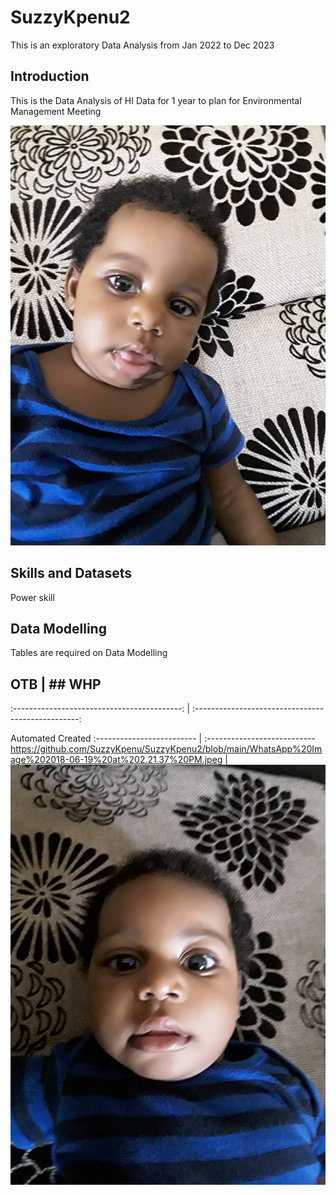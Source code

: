 # SuzzyKpenu2
This is an exploratory Data Analysis from Jan 2022 to Dec 2023

## Introduction

This is the Data Analysis of HI Data for 1 year to plan for Environmental Management Meeting

![](https://github.com/SuzzyKpenu/SuzzyKpenu2/blob/main/WhatsApp%20Image%202018-06-19%20at%202.21.37%20PM.jpeg)

## Skills and Datasets
Power skill

## Data Modelling
Tables are required on Data Modelling

## OTB                                       |     ## WHP 
:------------------------------------------: | :-------------------------------------------------:

Automated                                                                                                                                      Created
:-------------------------                                                                                              |                     :--------------------------- ![]()https://github.com/SuzzyKpenu/SuzzyKpenu2/blob/main/WhatsApp%20Image%202018-06-19%20at%202.21.37%20PM.jpeg            |                      ![](https://github.com/SuzzyKpenu/SuzzyKpenu2/blob/main/WhatsApp%20Image%202018-06-19%20at%202.48.10%20PM.jpeg)
